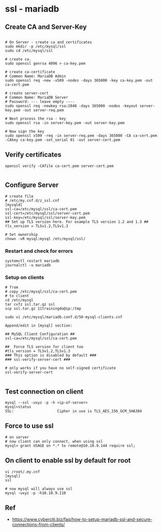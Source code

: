 # ssl - mariadb 

## Create CA and Server-Key 


```

# On Server - create ca and certificates 
sudo mkdir -p /etc/mysql/ssl
sudo cd /etc/mysql/ssl

# create ca.  
sudo openssl genrsa 4096 > ca-key.pem

# create ca-certificate 
# Common Name: MariaDB Admin 
sudo openssl req -new -x509 -nodes -days 365000 -key ca-key.pem -out ca-cert.pem

# create server-cert 
# Common Name: MariaDB Server
# Password: --- leave empty ----
sudo openssl req -newkey rsa:2048 -days 365000 -nodes -keyout server-key.pem -out server-req.pem

# Next process the rsa - key 
sudo openssl rsa -in server-key.pem -out server-key.pem

# Now sign the key 
sudo openssl x509 -req -in server-req.pem -days 365000 -CA ca-cert.pem -CAkey ca-key.pem -set_serial 01 -out server-cert.pem

```



## Verify certificates 

```
openssl verify -CAfile ca-cert.pem server-cert.pem 


```

## Configure Server 
```
# create file 
# /etc/my.cnf.d/z_ssl.cnf 
[mysqld]
ssl-ca=/etc/mysql/ssl/ca-cert.pem
ssl-cert=/etc/mysql/ssl/server-cert.pem
ssl-key=/etc/mysql/ssl/server-key.pem
## Set up TLS version here. For example TLS version 1.2 and 1.3 ##
tls_version = TLSv1.2,TLSv1.3

# Set ownership 
chown -vR mysql:mysql /etc/mysql/ssl/

```

### Restart and check for errors 
```
systemctl restart mariadb
journalctl -u mariadb 

```

### Setup on clients 

```
# from 
# copy /etc/mysql/ssl/ca-cert.pem 
# to client
cd /etc/mysql
tar cvfz ssl.tar.gz ssl
scp ssl.tar.gz 11trainingdo@ip:/tmp 
```

```
sudo vi /etc/mysql/mariadb.conf.d/50-mysql-clients.cnf

Append/edit in [mysql] section:

## MySQL Client Configuration ##
ssl-ca=/etc/mysql/ssl/ca-cert.pem

##  Force TLS version for client too
#tls_version = TLSv1.2,TLSv1.3
### This option is disabled by default ###
### ssl-verify-server-cert ###

# only works if you have no self-signed certificate
ssl-verify-server-cert


```

## Test connection on client 

```
mysql --ssl -uxyz -p -h <ip-of-server>
mysql>status
SSL:                    Cipher in use is TLS_AES_256_GCM_SHA384

```

## Force to use ssl 


```
# on server 
# now client can only connect, when using ssl 
mysql> grant USAGE on *.* to remote@10.10.9.144 require ssl;
```

## On client to enable ssl by default for root 
```
vi /root/.my.cnf 
[mysql]
ssl 

# now mysql will always use ssl 
mysql -uxyz -p -h10.10.9.110 
```


## Ref 

  * https://www.cyberciti.biz/faq/how-to-setup-mariadb-ssl-and-secure-connections-from-clients/
  
  ```
